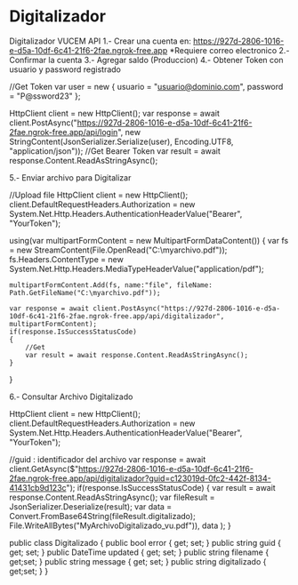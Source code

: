 # Digitalizador
Digitalizador VUCEM API
1.- Crear una cuenta en: https://927d-2806-1016-e-d5a-10df-6c41-21f6-2fae.ngrok-free.app
    *Requiere correo electronico
2.- Confirmar la cuenta
3.- Agregar saldo (Produccion)
4.- Obtener Token con usuario y password registrado

//Get Token
var user = new
{
    usuario = "usuario@dominio.com",
    password = "P@ssword23"
};

HttpClient client = new HttpClient();
var response = await client.PostAsync("https://927d-2806-1016-e-d5a-10df-6c41-21f6-2fae.ngrok-free.app/api/login", new StringContent(JsonSerializer.Serialize(user), Encoding.UTF8, "application/json"));
//Get Bearer Token
var result = await response.Content.ReadAsStringAsync();

5.- Enviar archivo para Digitalizar

//Upload file
HttpClient client = new HttpClient();
client.DefaultRequestHeaders.Authorization = new System.Net.Http.Headers.AuthenticationHeaderValue("Bearer", "YourToken");

using(var multipartFormContent = new MultipartFormDataContent())
{
    var fs = new StreamContent(File.OpenRead("C:\myarchivo.pdf"));
    fs.Headers.ContentType = new System.Net.Http.Headers.MediaTypeHeaderValue("application/pdf");

    multipartFormContent.Add(fs, name:"file", fileName: Path.GetFileName("C:\myarchivo.pdf"));

    var response = await client.PostAsync("https://927d-2806-1016-e-d5a-10df-6c41-21f6-2fae.ngrok-free.app/api/digitalizador", multipartFormContent);
    if(response.IsSuccessStatusCode)
    {
        //Get
        var result = await response.Content.ReadAsStringAsync();
    }
}

6.- Consultar Archivo Digitalizado

HttpClient client = new HttpClient();
client.DefaultRequestHeaders.Authorization = new System.Net.Http.Headers.AuthenticationHeaderValue("Bearer", "YourToken");

//guid : identificador del archivo
var response = await client.GetAsync($"https://927d-2806-1016-e-d5a-10df-6c41-21f6-2fae.ngrok-free.app/api/digitalizador?guid=c123019d-0fc2-442f-8134-41431cb9d123c");
if(response.IsSuccessStatusCode)
{
    var result = await response.Content.ReadAsStringAsync();
    var fileResult = JsonSerializer.Deserialize<Digitalizado>(result);
    var data = Convert.FromBase64String(fileResult.digitalizado);
    File.WriteAllBytes("MyArchivoDigitalizado_vu.pdf")), data );
}

public class Digitalizado
{
    public bool error { get; set; }
    public string guid { get; set; }
    public DateTime updated { get; set; }
    public string filename { get;set; }
    public string message { get; set; }
    public string digitalizado { get;set; }
}
